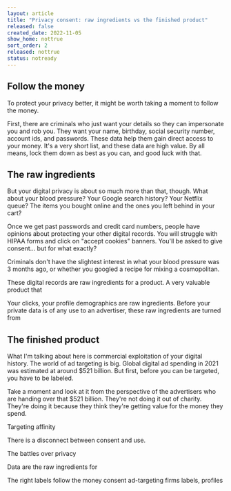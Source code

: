 ```yaml
---
layout: article
title: "Privacy consent: raw ingredients vs the finished product"
released: false
created_date: 2022-11-05
show_home: nottrue
sort_order: 2
released: nottrue
status: notready
---
```


## Follow the money
To protect your privacy better, it might be worth taking a moment to 
follow the money. 

First, there are criminals who just want your details so they can
impersonate you and rob you. They want your name, birthday, social
security number, account ids, and passwords. These data help them gain
direct access to your money. It's a very short list, and these data
are high value.  By all means, lock them down as best as you can, and
good luck with that.

## The raw ingredients 
But your digital privacy is about so much more than that, though.
What about your blood pressure? Your Google search history? Your Netflix queue?
The items you bought online and the ones you left behind in your cart?

Once we get past passwords and credit card numbers, people have
opinions about protecting your other digital records. You will
struggle with HIPAA forms and click on "accept cookies" banners.
You'll be asked to give consent... but for what exactly?

Criminals don't have the slightest interest in what your blood
pressure was 3 months ago, or whether you googled a recipe for mixing
a cosmopolitan.

These digital records are raw ingredients for a product. A very
valuable product that 


Your clicks, your profile demographics are raw ingredients.  Before your
private data is of any use to an advertiser, these raw ingredients are
turned from


## The finished product

What I'm talking about here is commercial exploitation of your digital history.
The world of ad targeting is big. Global digital ad spending in 2021 was estimated
at around $521 billion. But first, before you can be targeted, you have to be labeled.

Take a moment and look at it from the perspective of the advertisers
who are handing over that $521 billion. They're not doing it out of
charity. They're doing it because they think they're getting value for
the money they spend.



Targeting affinity


There is a disconnect between consent and use.

The battles over privacy 



Data are the raw ingredients for 

The right labels
follow the money
consent
ad-targeting firms
labels, profiles
